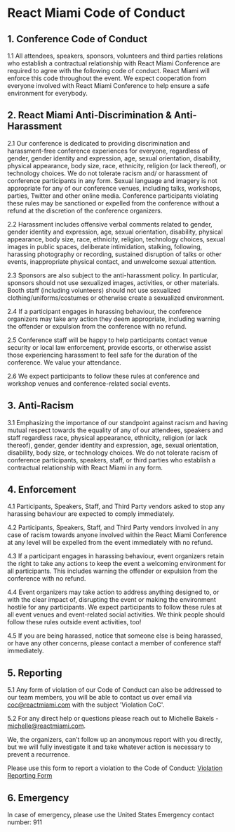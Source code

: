 # React Miami Code of Conduct

## 1. Conference Code of Conduct

1.1 All attendees, speakers, sponsors, volunteers and third parties relations who establish a contractual relationship with React Miami Conference are required to agree with the following code of conduct. React Miami will enforce this code throughout the event. We expect cooperation from everyone involved with React Miami Conference to help ensure a safe environment for everybody.

## 2. React Miami Anti-Discrimination & Anti-Harassment

2.1 Our conference is dedicated to providing discrimination and harassment-free conference experiences for everyone, regardless of gender, gender identity and expression, age, sexual orientation, disability, physical appearance, body size, race, ethnicity, religion (or lack thereof), or technology choices. We do not tolerate racism and/ or harassment of conference participants in any form. Sexual language and imagery is not appropriate for any of our conference venues, including talks, workshops, parties, Twitter and other online media. Conference participants violating these rules may be sanctioned or expelled from the conference without a refund at the discretion of the conference organizers.


2.2 Harassment includes offensive verbal comments related to gender, gender identity and expression, age, sexual orientation, disability, physical appearance, body size, race, ethnicity, religion, technology choices, sexual images in public spaces, deliberate intimidation, stalking, following, harassing photography or recording, sustained disruption of talks or other events, inappropriate physical contact, and unwelcome sexual attention.


2.3 Sponsors are also subject to the anti-harassment policy. In particular, sponsors should not use sexualized images, activities, or other materials. Booth staff (including volunteers) should not use sexualized clothing/uniforms/costumes or otherwise create a sexualized environment.


2.4 If a participant engages in harassing behaviour, the conference organizers may take any action they deem appropriate, including warning the offender or expulsion from the conference with no refund.


2.5 Conference staff will be happy to help participants contact venue security or local law enforcement, provide escorts, or otherwise assist those experiencing harassment to feel safe for the duration of the conference. We value your attendance.


2.6 We expect participants to follow these rules at conference and workshop venues and conference-related social events.

## 3. Anti-Racism

3.1 Emphasizing the importance of our standpoint against racism and having mutual respect towards the equality of any of our attendees, speakers and staff regardless race, physical appearance, ethnicity, religion (or lack thereof), gender, gender identity and expression, age, sexual orientation, disability, body size, or technology choices. We do not tolerate racism of conference participants, speakers, staff, or third parties who establish a contractual relationship with React Miami in any form.

## 4. Enforcement

4.1 Participants, Speakers, Staff, and Third Party vendors asked to stop any harassing behaviour are expected to comply immediately.


4.2 Participants, Speakers, Staff, and Third Party vendors involved in any case of racism towards anyone involved within the React Miami Conference at any level will be expelled from the event immediately with no refund.


4.3 If a participant engages in harassing behaviour, event organizers retain the right to take any actions to keep the event a welcoming environment for all participants. This includes warning the offender or expulsion from the conference with no refund.


4.4 Event organizers may take action to address anything designed to, or with the clear impact of, disrupting the event or making the environment hostile for any participants. We expect participants to follow these rules at all event venues and event-related social activities. We think people should follow these rules outside event activities, too!


4.5 If you are being harassed, notice that someone else is being harassed, or have any other concerns, please contact a member of conference staff immediately.

## 5. Reporting

5.1 Any form of violation of our Code of Conduct can also be addressed to our team members, you will be able to contact us over email via coc@reactmiami.com with the subject 'Violation CoC'.

5.2 For any direct help or questions please reach out to Michelle Bakels - michelle@reactmiami.com.

We, the organizers, can’t follow up an anonymous report with you directly, but we will fully investigate it and take whatever action is necessary to prevent a recurrence.

Please use this form to report a violation to the Code of Conduct: [Violation Reporting Form](https://forms.gle/WFbwQFPKLwT1iDzL8)

## 6. Emergency

In case of emergency, please use the United States Emergency contact number: 911
